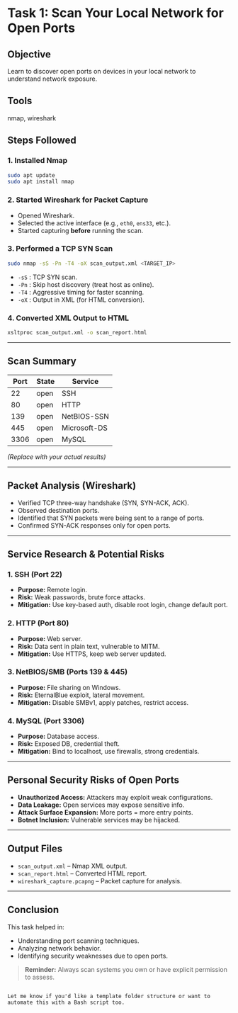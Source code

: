 

# Task 1: Scan Your Local Network for Open Ports

## Objective
Learn to discover open ports on devices in your local network to understand network exposure.
## Tools
nmap, wireshark
## Steps Followed

### 1. Installed Nmap
```bash
sudo apt update
sudo apt install nmap
````

### 2. Started Wireshark for Packet Capture

* Opened Wireshark.
* Selected the active interface (e.g., `eth0`, `ens33`, etc.).
* Started capturing **before** running the scan.

### 3. Performed a TCP SYN Scan

```bash
sudo nmap -sS -Pn -T4 -oX scan_output.xml <TARGET_IP>
```

* `-sS` : TCP SYN scan.
* `-Pn` : Skip host discovery (treat host as online).
* `-T4` : Aggressive timing for faster scanning.
* `-oX` : Output in XML (for HTML conversion).

### 4. Converted XML Output to HTML

```bash
xsltproc scan_output.xml -o scan_report.html
```

---

## Scan Summary

| Port | State | Service      |
| ---- | ----- | ------------ |
| 22   | open  | SSH          |
| 80   | open  | HTTP         |
| 139  | open  | NetBIOS-SSN  |
| 445  | open  | Microsoft-DS |
| 3306 | open  | MySQL        |

*(Replace with your actual results)*

---

## Packet Analysis (Wireshark)

* Verified TCP three-way handshake (SYN, SYN-ACK, ACK).
* Observed destination ports.
* Identified that SYN packets were being sent to a range of ports.
* Confirmed SYN-ACK responses only for open ports.

---

## Service Research & Potential Risks

### 1. **SSH (Port 22)**

* **Purpose:** Remote login.
* **Risk:** Weak passwords, brute force attacks.
* **Mitigation:** Use key-based auth, disable root login, change default port.

### 2. **HTTP (Port 80)**

* **Purpose:** Web server.
* **Risk:** Data sent in plain text, vulnerable to MITM.
* **Mitigation:** Use HTTPS, keep web server updated.

### 3. **NetBIOS/SMB (Ports 139 & 445)**

* **Purpose:** File sharing on Windows.
* **Risk:** EternalBlue exploit, lateral movement.
* **Mitigation:** Disable SMBv1, apply patches, restrict access.

### 4. **MySQL (Port 3306)**

* **Purpose:** Database access.
* **Risk:** Exposed DB, credential theft.
* **Mitigation:** Bind to localhost, use firewalls, strong credentials.

---

## Personal Security Risks of Open Ports

* **Unauthorized Access:** Attackers may exploit weak configurations.
* **Data Leakage:** Open services may expose sensitive info.
* **Attack Surface Expansion:** More ports = more entry points.
* **Botnet Inclusion:** Vulnerable services may be hijacked.

---

## Output Files

* `scan_output.xml` – Nmap XML output.
* `scan_report.html` – Converted HTML report.
* `wireshark_capture.pcapng` – Packet capture for analysis.

---

## Conclusion

This task helped in:

* Understanding port scanning techniques.
* Analyzing network behavior.
* Identifying security weaknesses due to open ports.

> **Reminder:** Always scan systems you own or have explicit permission to assess.

```

Let me know if you'd like a template folder structure or want to automate this with a Bash script too.
```
